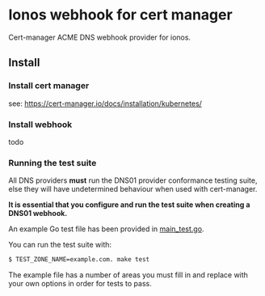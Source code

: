 # Ionos webhook for cert manager

Cert-manager ACME DNS webhook provider for ionos.

## Install

### Install cert manager

see: https://cert-manager.io/docs/installation/kubernetes/

### Install webhook 

todo


### Running the test suite

All DNS providers **must** run the DNS01 provider conformance testing suite,
else they will have undetermined behaviour when used with cert-manager.

**It is essential that you configure and run the test suite when creating a
DNS01 webhook.**

An example Go test file has been provided in [main_test.go](https://github.com/jetstack/cert-manager-webhook-example/blob/master/main_test.go).

You can run the test suite with:

```bash
$ TEST_ZONE_NAME=example.com. make test
```

The example file has a number of areas you must fill in and replace with your
own options in order for tests to pass.
